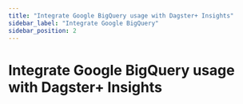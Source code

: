 ```yaml
---
title: "Integrate Google BigQuery usage with Dagster+ Insights"
sidebar_label: "Integrate Google BigQuery"
sidebar_position: 2
---
```


# Integrate Google BigQuery usage with Dagster+ Insights